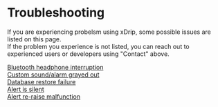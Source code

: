 # Troubleshooting  
  
If you are experiencing probelsm using xDrip, some possible issues are listed on this page.  
If the problem you experience is not listed, you can reach out to experienced users or developers using "Contact" above.  

[Bluetooth headphone interruption](./Bluetooth-headphone-interruption.md)  
[Custom sound/alarm grayed out](./Custom-sound-grayed-out.md)  
[Database restore failure](./Database-restore-failure.md)  
[Alert is silent](./Silent-alert.md)  
[Alert re-raise malfunction](./Alert-re‐raise-malfunction.md)  
  
